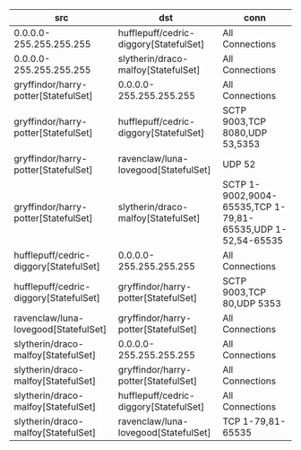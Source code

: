 | src | dst | conn |
|-----|-----|------|
| 0.0.0.0-255.255.255.255 | hufflepuff/cedric-diggory[StatefulSet] | All Connections |
| 0.0.0.0-255.255.255.255 | slytherin/draco-malfoy[StatefulSet] | All Connections |
| gryffindor/harry-potter[StatefulSet] | 0.0.0.0-255.255.255.255 | All Connections |
| gryffindor/harry-potter[StatefulSet] | hufflepuff/cedric-diggory[StatefulSet] | SCTP 9003,TCP 8080,UDP 53,5353 |
| gryffindor/harry-potter[StatefulSet] | ravenclaw/luna-lovegood[StatefulSet] | UDP 52 |
| gryffindor/harry-potter[StatefulSet] | slytherin/draco-malfoy[StatefulSet] | SCTP 1-9002,9004-65535,TCP 1-79,81-65535,UDP 1-52,54-65535 |
| hufflepuff/cedric-diggory[StatefulSet] | 0.0.0.0-255.255.255.255 | All Connections |
| hufflepuff/cedric-diggory[StatefulSet] | gryffindor/harry-potter[StatefulSet] | SCTP 9003,TCP 80,UDP 5353 |
| ravenclaw/luna-lovegood[StatefulSet] | gryffindor/harry-potter[StatefulSet] | All Connections |
| slytherin/draco-malfoy[StatefulSet] | 0.0.0.0-255.255.255.255 | All Connections |
| slytherin/draco-malfoy[StatefulSet] | gryffindor/harry-potter[StatefulSet] | All Connections |
| slytherin/draco-malfoy[StatefulSet] | hufflepuff/cedric-diggory[StatefulSet] | All Connections |
| slytherin/draco-malfoy[StatefulSet] | ravenclaw/luna-lovegood[StatefulSet] | TCP 1-79,81-65535 |